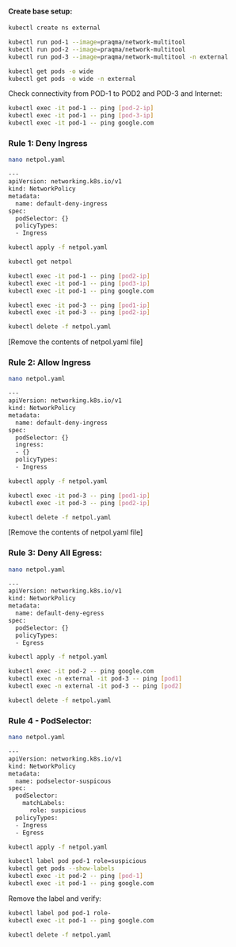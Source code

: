 #### Create base setup:
```sh
kubectl create ns external
```
```sh
kubectl run pod-1 --image=praqma/network-multitool
kubectl run pod-2 --image=praqma/network-multitool
kubectl run pod-3 --image=praqma/network-multitool -n external
```
```sh
kubectl get pods -o wide
kubectl get pods -o wide -n external
```
Check connectivity from POD-1 to POD2 and POD-3 and Internet:
```sh
kubectl exec -it pod-1 -- ping [pod-2-ip]
kubectl exec -it pod-1 -- ping [pod-3-ip]
kubectl exec -it pod-1 -- ping google.com
```
###  Rule 1: Deny Ingress
```sh
nano netpol.yaml
```
```sh
---
apiVersion: networking.k8s.io/v1
kind: NetworkPolicy
metadata:
  name: default-deny-ingress
spec:
  podSelector: {}
  policyTypes:
  - Ingress
```
```sh
kubectl apply -f netpol.yaml
```
```sh
kubectl get netpol
```
```sh
kubectl exec -it pod-1 -- ping [pod2-ip]
kubectl exec -it pod-1 -- ping [pod3-ip]
kubectl exec -it pod-1 -- ping google.com

kubectl exec -it pod-3 -- ping [pod1-ip]
kubectl exec -it pod-3 -- ping [pod2-ip]
```
```sh
kubectl delete -f netpol.yaml
```
[Remove the contents of netpol.yaml file]

### Rule 2: Allow Ingress
```sh
nano netpol.yaml
```
```sh
---
apiVersion: networking.k8s.io/v1
kind: NetworkPolicy
metadata:
  name: default-deny-ingress
spec:
  podSelector: {}
  ingress:
  - {}
  policyTypes:
  - Ingress
```
```sh
kubectl apply -f netpol.yaml
```
```sh
kubectl exec -it pod-3 -- ping [pod1-ip]
kubectl exec -it pod-3 -- ping [pod2-ip]
```
```sh
kubectl delete -f netpol.yaml
```
[Remove the contents of netpol.yaml file]

### Rule 3: Deny All Egress:

```sh
nano netpol.yaml
```
```sh
---
apiVersion: networking.k8s.io/v1
kind: NetworkPolicy
metadata:
  name: default-deny-egress
spec:
  podSelector: {}
  policyTypes:
  - Egress
```
```sh
kubectl apply -f netpol.yaml
```
```sh
kubectl exec -it pod-2 -- ping google.com
kubectl exec -n external -it pod-3 -- ping [pod1]
kubectl exec -n external -it pod-3 -- ping [pod2]
```
```sh
kubectl delete -f netpol.yaml
```
### Rule 4 - PodSelector:

```sh
nano netpol.yaml
```
```sh
---
apiVersion: networking.k8s.io/v1
kind: NetworkPolicy
metadata:
  name: podselector-suspicous
spec:
  podSelector:
    matchLabels:
      role: suspicious
  policyTypes:
  - Ingress
  - Egress
```
```sh
kubectl apply -f netpol.yaml
```
```sh
kubectl label pod pod-1 role=suspicious
kubectl get pods --show-labels
kubectl exec -it pod-2 -- ping [pod-1]
kubectl exec -it pod-1 -- ping google.com
```
Remove the label and verify:

```sh
kubectl label pod pod-1 role-
kubectl exec -it pod-1 -- ping google.com
```
```sh
kubectl delete -f netpol.yaml
```
